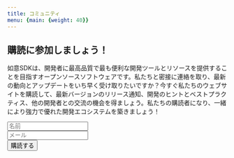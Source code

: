 ```yaml
---
title: コミュニティ
menu: {main: {weight: 40}}
---
```

<div class="newsletter-subscribe mt-5 container">
        <div class="container">
            <div class="intro">
                <h2 class="text-center newsletter">購読に参加しましょう！</h2>
                <p class="text-center">
                如意SDKは、開発者に最高品質で最も便利な開発ツールとリソースを提供することを目指すオープンソースソフトウェアです。私たちと密接に連絡を取り、最新の動向とアップデートをいち早く受け取りたいですか？今すぐ私たちのウェブサイトを購読して、最新バージョンのリリース通知、開発のヒントとベストプラクティス、他の開発者との交流の機会を得ましょう。私たちの購読者になり、一緒により強力で優れた開発エコシステムを築きましょう！ </p>
            </div>
            <form class="form-inline" method="post"  action="https://fabform.io/f/pFPStcS">
              <div class="form-group"><input class="form-control" type="name" name="fullName" placeholder="名前"></div>
                <div class="form-group"><input class="form-control" type="email" name="email" placeholder="メール"></div>
                <div class="form-group"><button class="btn btn-primary" type="submit">購読する</button></div>
            </form>
        </div>
    </div>
